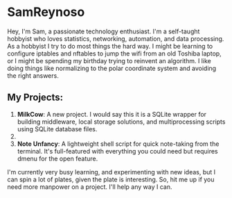 # SamReynoso

Hey, I'm Sam, a passionate technology enthusiast. I'm a self-taught hobbyist who loves statistics, networking, automation, and data processing. As a hobbyist I try to do most things the hard way. I might be learning to configure iptables and nftables to jump the wifi from an old Toshiba laptop, or I might be spending my birthday trying to reinvent an algorithm. I like doing things like normalizing to the polar coordinate system and avoiding the right answers.

## My Projects:
1. **MilkCow**: A new project. I would say this it is a SQLite wrapper for building middleware, local storage solutions, and multiprocessing scripts using SQLite database files.
2. 
3. **Note Unfancy**: A lightweight shell script for quick note-taking from the terminal. It's full-featured with everything you could need but requires dmenu for the open feature.

I'm currently very busy learning, and experimenting with new ideas, but I can spin a lot of plates, given the plate is interesting. So, hit me up if you need more manpower on a project. I'll help any way I can.
